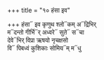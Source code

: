 +++
title = "१० हंसा इव"

+++
हंसा᳓ इव कृणुथ श्लो᳓कम् अ᳓द्रिभिर्  
म᳓दन्तो गीर्भि᳓र् अध्वरे᳓ सुते᳓ स᳓चा  
देवे᳓भिर् विप्रा ऋषयो नृचक्षसो  
वि᳓ पिबध्वं कुशिकाः सोमिय᳓म् म᳓धु